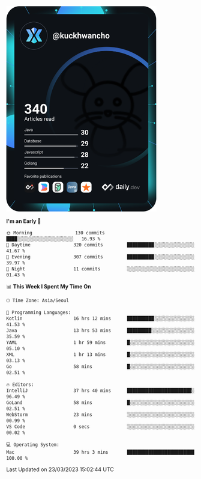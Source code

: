 <a href="https://app.daily.dev/kuckhwancho"><img src="https://github.com/kuckjwi0928/kuckjwi0928/blob/master/devcard.svg" width="400" alt="Kuckjwi Devcard"/></a>

<!--START_SECTION:waka-->
**I'm an Early 🐤** 

```text
🌞 Morning                130 commits         ████░░░░░░░░░░░░░░░░░░░░░   16.93 % 
🌆 Daytime                320 commits         ██████████░░░░░░░░░░░░░░░   41.67 % 
🌃 Evening                307 commits         ██████████░░░░░░░░░░░░░░░   39.97 % 
🌙 Night                  11 commits          ░░░░░░░░░░░░░░░░░░░░░░░░░   01.43 % 
```


📊 **This Week I Spent My Time On** 

```text
🕑︎ Time Zone: Asia/Seoul

💬 Programming Languages: 
Kotlin                   16 hrs 12 mins      ██████████░░░░░░░░░░░░░░░   41.53 % 
Java                     13 hrs 53 mins      █████████░░░░░░░░░░░░░░░░   35.59 % 
YAML                     1 hr 59 mins        █░░░░░░░░░░░░░░░░░░░░░░░░   05.10 % 
XML                      1 hr 13 mins        █░░░░░░░░░░░░░░░░░░░░░░░░   03.13 % 
Go                       58 mins             █░░░░░░░░░░░░░░░░░░░░░░░░   02.51 % 

🔥 Editors: 
IntelliJ                 37 hrs 40 mins      ████████████████████████░   96.49 % 
GoLand                   58 mins             █░░░░░░░░░░░░░░░░░░░░░░░░   02.51 % 
WebStorm                 23 mins             ░░░░░░░░░░░░░░░░░░░░░░░░░   00.99 % 
VS Code                  0 secs              ░░░░░░░░░░░░░░░░░░░░░░░░░   00.02 % 

💻 Operating System: 
Mac                      39 hrs 3 mins       █████████████████████████   100.00 % 
```


 Last Updated on 23/03/2023 15:02:44 UTC
<!--END_SECTION:waka-->
